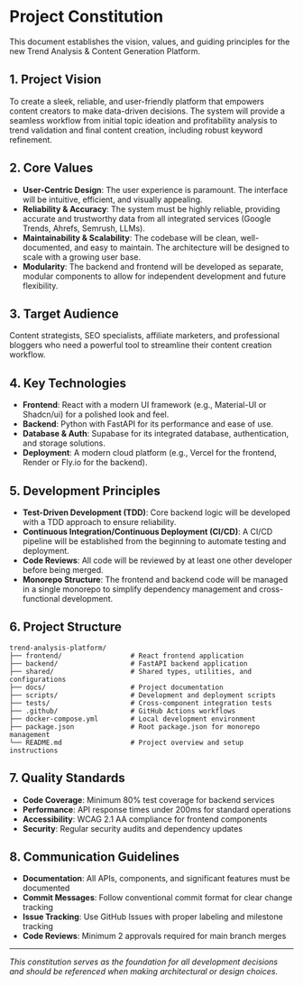 # Project Constitution

This document establishes the vision, values, and guiding principles for the new Trend Analysis & Content Generation Platform.

## 1. Project Vision

To create a sleek, reliable, and user-friendly platform that empowers content creators to make data-driven decisions. The system will provide a seamless workflow from initial topic ideation and profitability analysis to trend validation and final content creation, including robust keyword refinement.

## 2. Core Values

- **User-Centric Design**: The user experience is paramount. The interface will be intuitive, efficient, and visually appealing.
- **Reliability & Accuracy**: The system must be highly reliable, providing accurate and trustworthy data from all integrated services (Google Trends, Ahrefs, Semrush, LLMs).
- **Maintainability & Scalability**: The codebase will be clean, well-documented, and easy to maintain. The architecture will be designed to scale with a growing user base.
- **Modularity**: The backend and frontend will be developed as separate, modular components to allow for independent development and future flexibility.

## 3. Target Audience

Content strategists, SEO specialists, affiliate marketers, and professional bloggers who need a powerful tool to streamline their content creation workflow.

## 4. Key Technologies

- **Frontend**: React with a modern UI framework (e.g., Material-UI or Shadcn/ui) for a polished look and feel.
- **Backend**: Python with FastAPI for its performance and ease of use.
- **Database & Auth**: Supabase for its integrated database, authentication, and storage solutions.
- **Deployment**: A modern cloud platform (e.g., Vercel for the frontend, Render or Fly.io for the backend).

## 5. Development Principles

- **Test-Driven Development (TDD)**: Core backend logic will be developed with a TDD approach to ensure reliability.
- **Continuous Integration/Continuous Deployment (CI/CD)**: A CI/CD pipeline will be established from the beginning to automate testing and deployment.
- **Code Reviews**: All code will be reviewed by at least one other developer before being merged.
- **Monorepo Structure**: The frontend and backend code will be managed in a single monorepo to simplify dependency management and cross-functional development.

## 6. Project Structure

```
trend-analysis-platform/
├── frontend/                 # React frontend application
├── backend/                  # FastAPI backend application
├── shared/                   # Shared types, utilities, and configurations
├── docs/                     # Project documentation
├── scripts/                  # Development and deployment scripts
├── tests/                    # Cross-component integration tests
├── .github/                  # GitHub Actions workflows
├── docker-compose.yml        # Local development environment
├── package.json              # Root package.json for monorepo management
└── README.md                 # Project overview and setup instructions
```

## 7. Quality Standards

- **Code Coverage**: Minimum 80% test coverage for backend services
- **Performance**: API response times under 200ms for standard operations
- **Accessibility**: WCAG 2.1 AA compliance for frontend components
- **Security**: Regular security audits and dependency updates

## 8. Communication Guidelines

- **Documentation**: All APIs, components, and significant features must be documented
- **Commit Messages**: Follow conventional commit format for clear change tracking
- **Issue Tracking**: Use GitHub Issues with proper labeling and milestone tracking
- **Code Reviews**: Minimum 2 approvals required for main branch merges

---

*This constitution serves as the foundation for all development decisions and should be referenced when making architectural or design choices.*
